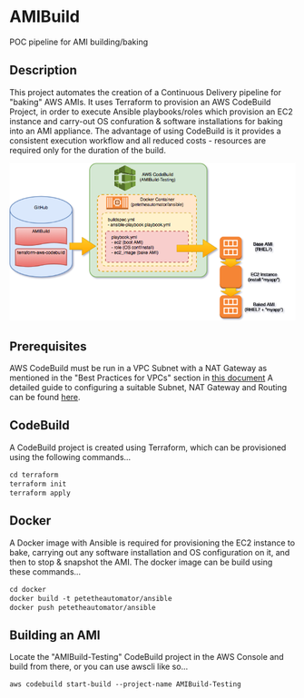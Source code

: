 AMIBuild
========

POC pipeline for AMI building/baking


Description
-----------

This project automates the creation of a Continuous Delivery pipeline for "baking" AWS AMIs.  It uses Terraform to provision an AWS CodeBuild Project, in order to execute Ansible playbooks/roles which provision an EC2 instance and carry-out OS confuration & software installations for baking into an AMI appliance.  The advantage of using CodeBuild is it provides a consistent execution workflow and all reduced costs - resources are required only for the duration of the build.

![AMI Build Process Drawing](docs/AMIBuild-Process.png)

Prerequisites
-------------

AWS CodeBuild must be run in a VPC Subnet with a NAT Gateway as mentioned in the "Best Practices for VPCs" section in [this document](https://docs.aws.amazon.com/codebuild/latest/userguide/vpc-support.html#best-practices-for-vpcs)  A detailed guide to configuring a suitable Subnet, NAT Gateway and Routing can be found [here](https://docs.aws.amazon.com/AmazonVPC/latest/UserGuide//VPC_Scenario2.html).


CodeBuild
---------

A CodeBuild project is created using Terraform, which can be provisioned using the following commands...

```
cd terraform
terraform init
terraform apply
```

Docker
------

A Docker image with Ansible is required for provisioning the EC2 instance to bake, carrying out any software installation and OS configuration on it, and then to stop & snapshot the AMI.  The docker image can be build using these commands...

```
cd docker
docker build -t petetheautomator/ansible
docker push petetheautomator/ansible
```


Building an AMI
---------------

Locate the "AMIBuild-Testing" CodeBuild project in the AWS Console and build from there, or you can use awscli like so...

```
aws codebuild start-build --project-name AMIBuild-Testing
```

